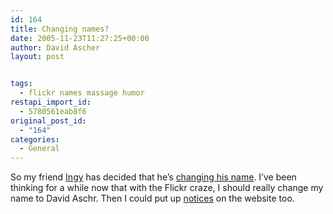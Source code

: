 ```yaml
---
id: 164
title: Changing names?
date: 2005-11-23T11:27:25+00:00
author: David Ascher
layout: post


tags:
  - flickr names massage humor
restapi_import_id:
  - 5780561eab8f6
original_post_id:
  - "164"
categories:
  - General
---
```

So my friend [Ingy](http://ingy.net/) has decided that he&#8217;s [changing his name](http://blog.ingy.net/2005/11/the_ingy_formerly_known_as_bri.html). I&#8217;ve been thinking for a while now that with the Flickr craze, I should really change my name to David Aschr. Then I could put up [notices](http://davidAschr.ishavingamassage.com/) on the website too.